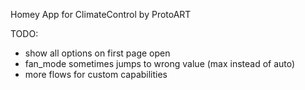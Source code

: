 Homey App for ClimateControl by ProtoART

TODO:
* show all options on first page open
* fan_mode sometimes jumps to wrong value (max instead of auto)
* more flows for custom capabilities
